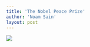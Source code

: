 ```yaml
---
title: 'The Nobel Peace Prize'
author: 'Noam Sain'
layout: post
---
```


[![](http://3.bp.blogspot.com/_8aN4krk1nsk/SyGU6Irj9fI/AAAAAAAAAU4/pEskkpfvRB0/s400/4539489e.jpg)](http://3.bp.blogspot.com/_8aN4krk1nsk/SyGU6Irj9fI/AAAAAAAAAU4/pEskkpfvRB0/s1600-h/4539489e.jpg)